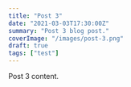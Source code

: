 ```yaml
---
title: "Post 3"
date: "2021-03-03T17:30:00Z"
summary: "Post 3 blog post."
coverImage: "/images/post-3.png"
draft: true
tags: ["test"]
---
```


Post 3 content.
